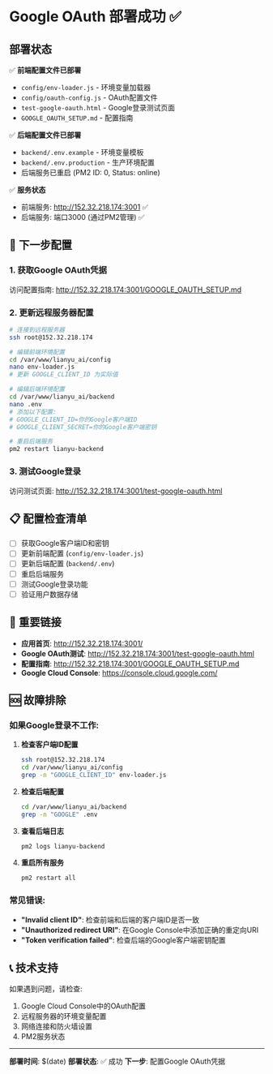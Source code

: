 # Google OAuth 部署成功 ✅

## 部署状态

✅ **前端配置文件已部署**
- `config/env-loader.js` - 环境变量加载器
- `config/oauth-config.js` - OAuth配置文件
- `test-google-oauth.html` - Google登录测试页面
- `GOOGLE_OAUTH_SETUP.md` - 配置指南

✅ **后端配置文件已部署**
- `backend/.env.example` - 环境变量模板
- `backend/.env.production` - 生产环境配置
- 后端服务已重启 (PM2 ID: 0, Status: online)

✅ **服务状态**
- 前端服务: http://152.32.218.174:3001 ✅
- 后端服务: 端口3000 (通过PM2管理) ✅

## 🔧 下一步配置

### 1. 获取Google OAuth凭据

访问配置指南: http://152.32.218.174:3001/GOOGLE_OAUTH_SETUP.md

### 2. 更新远程服务器配置

```bash
# 连接到远程服务器
ssh root@152.32.218.174

# 编辑前端环境配置
cd /var/www/lianyu_ai/config
nano env-loader.js
# 更新 GOOGLE_CLIENT_ID 为实际值

# 编辑后端环境配置
cd /var/www/lianyu_ai/backend
nano .env
# 添加以下配置:
# GOOGLE_CLIENT_ID=你的Google客户端ID
# GOOGLE_CLIENT_SECRET=你的Google客户端密钥

# 重启后端服务
pm2 restart lianyu-backend
```

### 3. 测试Google登录

访问测试页面: http://152.32.218.174:3001/test-google-oauth.html

## 📋 配置检查清单

- [ ] 获取Google客户端ID和密钥
- [ ] 更新前端配置 (`config/env-loader.js`)
- [ ] 更新后端配置 (`backend/.env`)
- [ ] 重启后端服务
- [ ] 测试Google登录功能
- [ ] 验证用户数据存储

## 🔗 重要链接

- **应用首页**: http://152.32.218.174:3001/
- **Google OAuth测试**: http://152.32.218.174:3001/test-google-oauth.html
- **配置指南**: http://152.32.218.174:3001/GOOGLE_OAUTH_SETUP.md
- **Google Cloud Console**: https://console.cloud.google.com/

## 🆘 故障排除

### 如果Google登录不工作:

1. **检查客户端ID配置**
   ```bash
   ssh root@152.32.218.174
   cd /var/www/lianyu_ai/config
   grep -n "GOOGLE_CLIENT_ID" env-loader.js
   ```

2. **检查后端配置**
   ```bash
   cd /var/www/lianyu_ai/backend
   grep -n "GOOGLE" .env
   ```

3. **查看后端日志**
   ```bash
   pm2 logs lianyu-backend
   ```

4. **重启所有服务**
   ```bash
   pm2 restart all
   ```

### 常见错误:

- **"Invalid client ID"**: 检查前端和后端的客户端ID是否一致
- **"Unauthorized redirect URI"**: 在Google Console中添加正确的重定向URI
- **"Token verification failed"**: 检查后端的Google客户端密钥配置

## 📞 技术支持

如果遇到问题，请检查:
1. Google Cloud Console中的OAuth配置
2. 远程服务器的环境变量配置
3. 网络连接和防火墙设置
4. PM2服务状态

---

**部署时间**: $(date)
**部署状态**: ✅ 成功
**下一步**: 配置Google OAuth凭据